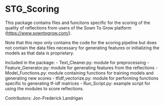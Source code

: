 # STG_Scoring

This package contains files and funcitons specific for the scoring of the quality of reflections from users of the Sown To Grow platform (https://www.sowntogrow.com/).

Note that this repo only contains the code for the scoring pipeline but does not contain the data files necessary for generating features or initializing the models as that data is proprietary.

Included in the package:
    - Text_Cleaner.py: module for preprocessing
    - Feature_Generator.py: module for generating features from the reflections
    - Model_Functions.py: module containing functions for training models and generating new scores
    - tfidf_vectorize.py: module for performing functions specific to generating tf-idf matrices
    - Run_Script.py: example script for using the modules to score reflections. 

Contributors:
Jon-Frederick Landrigan 
